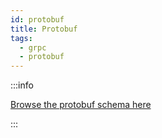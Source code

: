 ```yaml
---
id: protobuf
title: Protobuf
tags:
  - grpc
  - protobuf
---
```


:::info

[Browse the protobuf schema here](https://buf.build/seanattopl/topl-protobuf-specs)

:::
